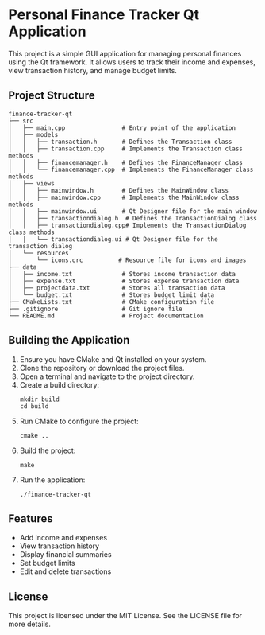 # Personal Finance Tracker Qt Application

This project is a simple GUI application for managing personal finances using the Qt framework. It allows users to track their income and expenses, view transaction history, and manage budget limits.

## Project Structure

```
finance-tracker-qt
├── src
│   ├── main.cpp                # Entry point of the application
│   ├── models
│   │   ├── transaction.h       # Defines the Transaction class
│   │   ├── transaction.cpp     # Implements the Transaction class methods
│   │   ├── financemanager.h    # Defines the FinanceManager class
│   │   └── financemanager.cpp  # Implements the FinanceManager class methods
│   ├── views
│   │   ├── mainwindow.h        # Defines the MainWindow class
│   │   ├── mainwindow.cpp      # Implements the MainWindow class methods
│   │   ├── mainwindow.ui       # Qt Designer file for the main window
│   │   ├── transactiondialog.h  # Defines the TransactionDialog class
│   │   ├── transactiondialog.cpp# Implements the TransactionDialog class methods
│   │   └── transactiondialog.ui # Qt Designer file for the transaction dialog
│   └── resources
│       └── icons.qrc          # Resource file for icons and images
├── data
│   ├── income.txt              # Stores income transaction data
│   ├── expense.txt             # Stores expense transaction data
│   ├── projectdata.txt         # Stores all transaction data
│   └── budget.txt              # Stores budget limit data
├── CMakeLists.txt              # CMake configuration file
├── .gitignore                  # Git ignore file
└── README.md                   # Project documentation
```

## Building the Application

1. Ensure you have CMake and Qt installed on your system.
2. Clone the repository or download the project files.
3. Open a terminal and navigate to the project directory.
4. Create a build directory:
   ```
   mkdir build
   cd build
   ```
5. Run CMake to configure the project:
   ```
   cmake ..
   ```
6. Build the project:
   ```
   make
   ```
7. Run the application:
   ```
   ./finance-tracker-qt
   ```

## Features

- Add income and expenses
- View transaction history
- Display financial summaries
- Set budget limits
- Edit and delete transactions

## License

This project is licensed under the MIT License. See the LICENSE file for more details.